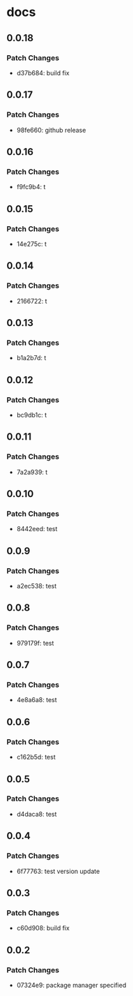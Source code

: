 # docs

## 0.0.18

### Patch Changes

- d37b684: build fix

## 0.0.17

### Patch Changes

- 98fe660: github release

## 0.0.16

### Patch Changes

- f9fc9b4: t

## 0.0.15

### Patch Changes

- 14e275c: t

## 0.0.14

### Patch Changes

- 2166722: t

## 0.0.13

### Patch Changes

- b1a2b7d: t

## 0.0.12

### Patch Changes

- bc9db1c: t

## 0.0.11

### Patch Changes

- 7a2a939: t

## 0.0.10

### Patch Changes

- 8442eed: test

## 0.0.9

### Patch Changes

- a2ec538: test

## 0.0.8

### Patch Changes

- 979179f: test

## 0.0.7

### Patch Changes

- 4e8a6a8: test

## 0.0.6

### Patch Changes

- c162b5d: test

## 0.0.5

### Patch Changes

- d4daca8: test

## 0.0.4

### Patch Changes

- 6f77763: test version update

## 0.0.3

### Patch Changes

- c60d908: build fix

## 0.0.2

### Patch Changes

- 07324e9: package manager specified
